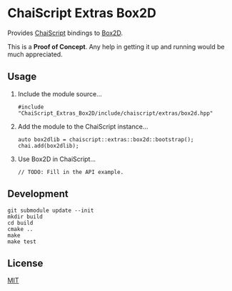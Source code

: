 # ChaiScript Extras Box2D

Provides [ChaiScript](https://github.com/ChaiScript/ChaiScript) bindings to [Box2D](https://github.com/erincatto/Box2D).

This is a **Proof of Concept**. Any help in getting it up and running would be much appreciated.

## Usage

1. Include the module source...
    ```
    #include "ChaiScript_Extras_Box2D/include/chaiscript/extras/box2d.hpp"
    ```

2. Add the module to the ChaiScript instance...
    ```
    auto box2dlib = chaiscript::extras::box2d::bootstrap();
    chai.add(box2dlib);
    ```

3. Use Box2D in ChaiScript...
    ```
    // TODO: Fill in the API example.
    ```

## Development

```
git submodule update --init
mkdir build
cd build
cmake ..
make
make test
```

## License

[MIT](LICENSE)
